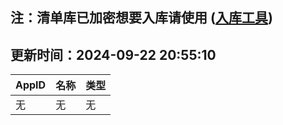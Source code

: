 ## 注：清单库已加密想要入库请使用 ([入库工具](https://github.com/BlankTMing/ManifestAutoUpdate/releases))

## 更新时间：2024-09-22 20:55:10
| AppID | 名称 | 类型  |
| :-------------------- | :----------------------------- | :----------- |
| 无 | 无 | 无 |
